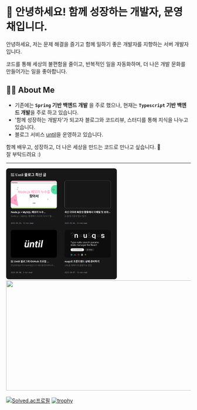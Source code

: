 # 👋 안녕하세요! 함께 성장하는 개발자, 문영채입니다.
안녕하세요, 저는 문제 해결을 즐기고 함께 일하기 좋은 개발자를 지향하는 서버 개발자입니다.  

코드를 통해 세상의 불편함을 줄이고, 반복적인 일을 자동화하며, 더 나은 개발 문화를 만들어가는 일을 좋아합니다.

## 🧑‍💻 About Me

- 기존에는 **`Spring` 기반 백엔드 개발** 을 주로 했으나, 현재는 **`Typescript` 기반 백엔드 개발**을 주로 하고 있습니다.
- '함께 성장하는 개발자'가 되고자 블로그와 코드리뷰, 스터디를 통해 지식을 나누고 있습니다.
- 블로그 서비스 [until](https://until.blog)을 운영하고 있습니다.

 
함께 배우고, 성장하고, 더 나은 세상을 만드는 코드로 만나고 싶습니다. 🙌  
잘 부탁드려요 :)


---
<div align="left">
  <img src="blog-widget.svg" alt="Until Blog Post" width="60%">
</div>

<a href="https://github.com/devxb/gitanimals">
<img
  src="https://render.gitanimals.org/farms/Octoping925"
  width="600"
  height="300"
/>
</a>

[![Solved.ac프로필](http://mazassumnida.wtf/api/v2/generate_badge?boj=myc228)](https://solved.ac/myc228)
[![trophy](https://github-profile-trophy.vercel.app/?username=octoping925&row=1&column=7)](https://github.com/ryo-ma/github-profile-trophy)
  

<!--
**Octoping925/octoping925** is a ✨ _special_ ✨ repository because its `README.md` (this file) appears on your GitHub profile.

Here are some ideas to get you started:

- 🔭 I’m currently working on ...
- 🌱 I’m currently learning ...
- 👯 I’m looking to collaborate on ...
- 🤔 I’m looking for help with ...
- 💬 Ask me about ...
- 📫 How to reach me: ...
- 😄 Pronouns: ...
- ⚡ Fun fact: ...
-->
